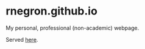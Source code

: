 rnegron.github.io
================

My personal, professional (non-academic) webpage.

Served [here](https://rnegron.github.io/).
